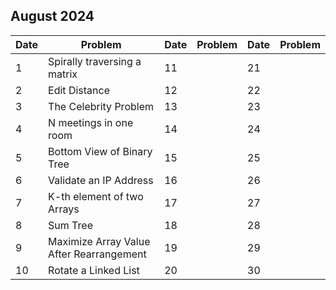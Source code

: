 ## August 2024

| Date | Problem                                  | Date | Problem | Date | Problem |
| ---- | ---------------------------------------- | ---- | ------- | ---- | ------- |
| 1    | Spirally traversing a matrix             | 11   |         | 21   |         |
| 2    | Edit Distance                            | 12   |         | 22   |         |
| 3    | The Celebrity Problem                    | 13   |         | 23   |         |
| 4    | N meetings in one room                   | 14   |         | 24   |         |
| 5    | Bottom View of Binary Tree               | 15   |         | 25   |         |
| 6    | Validate an IP Address                   | 16   |         | 26   |         |
| 7    | K-th element of two Arrays               | 17   |         | 27   |         |
| 8    | Sum Tree                                 | 18   |         | 28   |         |
| 9    | Maximize Array Value After Rearrangement | 19   |         | 29   |         |
| 10   | Rotate a Linked List                     | 20   |         | 30   |         |

